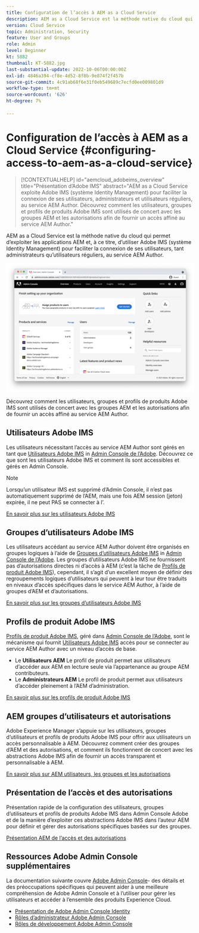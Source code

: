 ```yaml
---
title: Configuration de l’accès à AEM as a Cloud Service
description: AEM as a Cloud Service est la méthode native du cloud qui permet d’exploiter les applications AEM et, en tant que telle, utilise Adobe IMS (système Identity Management) pour faciliter la connexion des utilisateurs, administrateurs et utilisateurs réguliers, au service AEM Author. Découvrez comment les utilisateurs, groupes d’utilisateurs et profils de produits Adobe IMS sont tous utilisés conjointement avec les groupes d’AEM et les autorisations afin de fournir un accès spécifique à l’auteur AEM.
version: Cloud Service
topic: Administration, Security
feature: User and Groups
role: Admin
level: Beginner
kt: 5882
thumbnail: KT-5882.jpg
last-substantial-update: 2022-10-06T00:00:00Z
exl-id: 4846a394-cf8e-4d52-8f8b-9e874f2f457b
source-git-commit: 4c91ab68f6e31f0eb549689c7ecfd0ee009801d9
workflow-type: tm+mt
source-wordcount: '626'
ht-degree: 7%

---
```


# Configuration de l’accès à AEM as a Cloud Service {#configuring-access-to-aem-as-a-cloud-service}

>[!CONTEXTUALHELP]
>id="aemcloud_adobeims_overview"
>title="Présentation d’Adobe IMS"
>abstract="AEM as a Cloud Service exploite Adobe IMS (système Identity Management) pour faciliter la connexion de ses utilisateurs, administrateurs et utilisateurs réguliers, au service AEM Author. Découvrez comment les utilisateurs, groupes et profils de produits Adobe IMS sont utilisés de concert avec les groupes AEM et les autorisations afin de fournir un accès affiné au service AEM Author."

AEM as a Cloud Service est la méthode native du cloud qui permet d’exploiter les applications AEM et, à ce titre, d’utiliser Adobe IMS (système Identity Management) pour faciliter la connexion de ses utilisateurs, tant administrateurs qu’utilisateurs réguliers, au service AEM Author.

![Adobe Admin Console](./assets/hero.png)

Découvrez comment les utilisateurs, groupes et profils de produits Adobe IMS sont utilisés de concert avec les groupes AEM et les autorisations afin de fournir un accès affiné au service AEM Author.

## Utilisateurs Adobe IMS

Les utilisateurs nécessitant l’accès au service AEM Author sont gérés en tant que [Utilisateurs Adobe IMS](https://helpx.adobe.com/fr/enterprise/using/set-up-identity.html) in [Admin Console de l’Adobe](https://adminconsole.adobe.com). Découvrez ce que sont les utilisateurs Adobe IMS et comment ils sont accessibles et gérés en Admin Console.

>[!NOTE]
>
>Lorsqu’un utilisateur IMS est supprimé d’Admin Console, il n’est pas automatiquement supprimé de l’AEM, mais une fois AEM session (jeton) expirée, il ne peut PAS se connecter à l’.


[En savoir plus sur les utilisateurs Adobe IMS](./adobe-ims-users.md)

## Groupes d’utilisateurs Adobe IMS

Les utilisateurs accédant au service AEM Author doivent être organisés en groupes logiques à l’aide de [Groupes d’utilisateurs Adobe IMS](https://helpx.adobe.com/fr/enterprise/using/user-groups.html) in [Admin Console de l’Adobe](https://adminconsole.adobe.com). Les groupes d’utilisateurs Adobe IMS ne fournissent pas d’autorisations directes ni d’accès à AEM (c’est la tâche de [Profils de produit Adobe IMS](#adobe-ims-product-profiles)), cependant, il s’agit d’un excellent moyen de définir des regroupements logiques d’utilisateurs qui peuvent à leur tour être traduits en niveaux d’accès spécifiques dans le service AEM Author, à l’aide de groupes d’AEM et d’autorisations.

[En savoir plus sur les groupes d’utilisateurs Adobe IMS](./adobe-ims-user-groups.md)

## Profils de produit Adobe IMS

[Profils de produit Adobe IMS](https://helpx.adobe.com/enterprise/using/manage-permissions-and-roles.html), géré dans [Admin Console de l’Adobe](https://adminconsole.adobe.com), sont le mécanisme qui fournit [Utilisateurs Adobe IMS](#adobe-ims-users) accès pour se connecter au service AEM Author avec un niveau d’accès de base.

+ Le __Utilisateurs AEM__ Le profil de produit permet aux utilisateurs d’accéder aux AEM en lecture seule via l’appartenance au groupe AEM contributeurs.
+ Le __Administrateurs AEM__ Le profil de produit permet aux utilisateurs d’accéder pleinement à l’AEM d’administration.

[En savoir plus sur les profils de produit Adobe IMS](./adobe-ims-product-profiles.md)

## AEM groupes d’utilisateurs et autorisations

Adobe Experience Manager s’appuie sur les utilisateurs, groupes d’utilisateurs et profils de produits Adobe IMS pour offrir aux utilisateurs un accès personnalisable à AEM. Découvrez comment créer des groupes d’AEM et des autorisations, et comment ils fonctionnent de concert avec les abstractions Adobe IMS afin de fournir un accès transparent et personnalisable à AEM.

[En savoir plus sur AEM utilisateurs, les groupes et les autorisations](./aem-users-groups-and-permissions.md)

## Présentation de l’accès et des autorisations

Présentation rapide de la configuration des utilisateurs, groupes d’utilisateurs et profils de produits Adobe IMS dans Admin Console Adobe et de la manière d’exploiter ces abstractions Adobe IMS dans l’auteur AEM pour définir et gérer des autorisations spécifiques basées sur des groupes.

[Présentation AEM de l’accès et des autorisations](./walk-through.md)

## Ressources Adobe Admin Console supplémentaires

La documentation suivante couvre [Adobe Admin Console](https://adminconsole.adobe.com)- des détails et des préoccupations spécifiques qui peuvent aider à une meilleure compréhension de Adobe Admin Console et à l’utiliser pour gérer les utilisateurs et accéder à l’ensemble des produits Experience Cloud.

+ [Présentation de Adobe Admin Console Identity](https://helpx.adobe.com/fr/enterprise/using/identity.html)
+ [Rôles d’administrateur Adobe Admin Console](https://helpx.adobe.com/fr/enterprise/using/admin-roles.html)
+ [Rôles de développement Adobe Admin Console](https://helpx.adobe.com/fr/enterprise/using/manage-developers.html)
